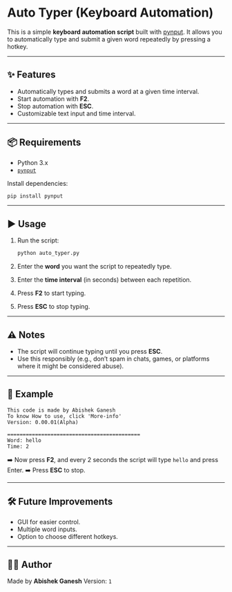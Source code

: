 
# Auto Typer (Keyboard Automation)

This is a simple **keyboard automation script** built with [pynput](https://pypi.org/project/pynput/).
It allows you to automatically type and submit a given word repeatedly by pressing a hotkey.

---

## ✨ Features

* Automatically types and submits a word at a given time interval.
* Start automation with **F2**.
* Stop automation with **ESC**.
* Customizable text input and time interval.

---

## 📦 Requirements

* Python 3.x
* [`pynput`](https://pypi.org/project/pynput/)

Install dependencies:

```bash
pip install pynput
```

---

## ▶️ Usage

1. Run the script:

   ```bash
   python auto_typer.py
   ```
2. Enter the **word** you want the script to repeatedly type.
3. Enter the **time interval** (in seconds) between each repetition.
4. Press **F2** to start typing.
5. Press **ESC** to stop typing.

---

## ⚠️ Notes

* The script will continue typing until you press **ESC**.
* Use this responsibly (e.g., don’t spam in chats, games, or platforms where it might be considered abuse).

---

## 📖 Example

```text
This code is made by Abishek Ganesh
To know How to use, click 'More-info'
Version: 0.00.01(Alpha)

===========================================
Word: hello
Time: 2
```

➡️ Now press **F2**, and every 2 seconds the script will type `hello` and press Enter.
➡️ Press **ESC** to stop.

---

## 🛠️ Future Improvements

* GUI for easier control.
* Multiple word inputs.
* Option to choose different hotkeys.

---

## 👨‍💻 Author

Made by **Abishek Ganesh**
Version: `1 `


